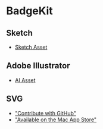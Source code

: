 # BadgeKit

## Sketch

* [Sketch Asset](/sketch/badge-kit.sketch)

## Adobe Illustrator

* [AI Asset](/ai/badge-kit.ai)

## SVG

* ["Contribute with GitHub"](/svg/github-badge.svg)
* ["Available on the Mac App Store"](/svg/mas-badge.svg)
